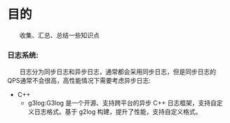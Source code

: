 # 目的
&emsp;&emsp;收集、汇总、总结一些知识点<br/>

### 日志系统:
&emsp;&emsp;日志分为同步日志和异步日志，通常都会采用同步日志，但是同步日志的QPS通常不会很高，高性能情况下需要考虑异步日志:<br/>
   - C++
      - g3log:G3log 是一个开源、支持跨平台的异步 C++ 日志框架，支持自定义日志格式。基于 g2log 构建，提升了性能，支持自定义格式。

